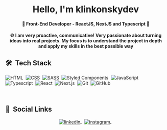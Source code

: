 <h1 align="center">Hello, I'm klinkonskydev</h1>

<h4 align="center">👾 Front-End Developer - ReactJS, NextJS and Typescript 👾</h4>
<h4 align="center"> &copy; I am very proactive, communicative! Very passionate about turning ideas into real projects. My focus is to understand the project in depth and apply my skills in the best possible way</h4>

## 🛠 &nbsp;Tech Stack
  ![HTML](https://img.shields.io/badge/-HTML-1f2335?style=flat-square&logo=HTML5)&nbsp;
  ![CSS](https://img.shields.io/badge/-CSS-1f2335?style=flat-square&logo=CSS3&logoColor=1572B6)&nbsp;
  ![SASS](https://img.shields.io/badge/-SASS-1f2335?style=flat-square&logo=SASS)&nbsp;
  ![Styled Components](https://img.shields.io/badge/-Styled%20Components-1f2335?style=flat-square&logo=styledcomponents)&nbsp;
  ![JavaScript](https://img.shields.io/badge/-JavaScript-1f2335?style=flat-square&logo=javascript)&nbsp;
  ![Typescript](https://img.shields.io/badge/-Typescript-1f2335?style=flat-square&logo=typescript)&nbsp;
  ![React](https://img.shields.io/badge/-React-1f2335?style=flat-square&logo=react)&nbsp;
  ![Next.js](https://img.shields.io/badge/-Next-1f2335?style=flat-square&logo=next.js)&nbsp;
  ![Git](https://img.shields.io/badge/-Git-1f2335?style=flat-square&logo=git)&nbsp;
  ![GitHub](https://img.shields.io/badge/-GitHub-1f2335?style=flat-square&logo=github)&nbsp;
  
</br>

 ## 👥 &nbsp;Social Links

<div align="center">
  <a href="https://www.linkedin.com/in/klinkonsky/" target="_blank">
    <img align="center" src="https://img.shields.io/badge/-klinkonskydev-1f2335?style=for-the-badge&logo=linkedin" alt="linkedin"/>
  </a>&nbsp;
  <a href="https://www.instagram.com/klinkonsky.dev/" target="_blank">
   <img align="center" src="https://img.shields.io/badge/-klinkonskydev-1f2335?style=for-the-badge&logo=instagram" alt="instagram"/>
  </a>&nbsp;
</div>

</br>
